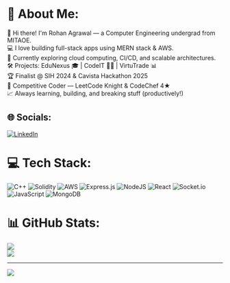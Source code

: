 # 💫 About Me:
👋 Hi there! I'm Rohan Agrawal — a Computer Engineering undergrad from MITAOE.<br>💻 I love building full-stack apps using MERN stack & AWS.<br>🚀 Currently exploring cloud computing, CI/CD, and scalable architectures.<br>🛠️ Projects: EduNexus 🎓 | CodeIT 👨‍💻 | VirtuTrade 📊<br>🏆 Finalist @ SIH 2024 & Cavista Hackathon 2025<br>🧠 Competitive Coder — LeetCode Knight & CodeChef 4★<br>📈 Always learning, building, and breaking stuff (productively!)


## 🌐 Socials:
[![LinkedIn](https://img.shields.io/badge/LinkedIn-%230077B5.svg?logo=linkedin&logoColor=white)](https://linkedin.com/in/rohan-agrawal-495312257) 

# 💻 Tech Stack:
![C++](https://img.shields.io/badge/c++-%2300599C.svg?style=for-the-badge&logo=c%2B%2B&logoColor=white) ![Solidity](https://img.shields.io/badge/Solidity-%23363636.svg?style=for-the-badge&logo=solidity&logoColor=white) ![AWS](https://img.shields.io/badge/AWS-%23FF9900.svg?style=for-the-badge&logo=amazon-aws&logoColor=white) ![Express.js](https://img.shields.io/badge/express.js-%23404d59.svg?style=for-the-badge&logo=express&logoColor=%2361DAFB) ![NodeJS](https://img.shields.io/badge/node.js-6DA55F?style=for-the-badge&logo=node.js&logoColor=white) ![React](https://img.shields.io/badge/react-%2320232a.svg?style=for-the-badge&logo=react&logoColor=%2361DAFB) ![Socket.io](https://img.shields.io/badge/Socket.io-black?style=for-the-badge&logo=socket.io&badgeColor=010101) ![JavaScript](https://img.shields.io/badge/javascript-%23323330.svg?style=for-the-badge&logo=javascript&logoColor=%23F7DF1E) ![MongoDB](https://img.shields.io/badge/MongoDB-%234ea94b.svg?style=for-the-badge&logo=mongodb&logoColor=white)
# 📊 GitHub Stats:
![](https://github-readme-stats.vercel.app/api?username=Rohan452004&theme=dark&hide_border=false&include_all_commits=false&count_private=false)<br/>
![](https://nirzak-streak-stats.vercel.app/?user=Rohan452004&theme=dark&hide_border=false)<br/>


---
[![](https://visitcount.itsvg.in/api?id=Rohan452004&icon=0&color=0)](https://visitcount.itsvg.in)

<!-- Proudly created with GPRM ( https://gprm.itsvg.in ) -->

